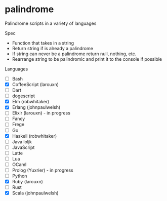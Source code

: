 # palindrome
Palindrome scripts in a variety of languages

Spec
- Function that takes in a string
- Return string if is already a palindrome
- If string can never be a palindrome return null, nothing, etc.
- Rearrange string to be palindromic and print it to the console if possible

Languages
- [ ] Bash
- [x] CoffeeScript (larouxn)
- [ ] Dart
- [ ] dogescript
- [x] Elm (robwhitaker)
- [x] Erlang (johnpaulwelsh)
- [ ] Elixir (larouxn) - in progress
- [ ] Fancy
- [ ] Frege
- [ ] Go
- [x] Haskell (robwhitaker)
- [ ] ~~Java~~ loljk
- [ ] JavaScript
- [ ] Latte
- [ ] Lua
- [ ] OCaml
- [ ] Prolog (Yuxrier) - in progress
- [ ] Python
- [x] Ruby (larouxn)
- [ ] Rust
- [x] Scala (johnpaulwelsh)
